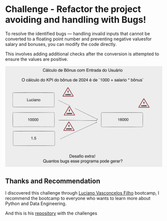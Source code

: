 # Challenge - Refactor the project avoiding and handling with Bugs!
To resolve the identified bugs — handling invalid inputs that cannot be converted to a floating point number and preventing negative values ​​for salary and bonuses, you can modify the code directly. 

This involves adding additional checks after the conversion is attempted to ensure the values ​​are positive.

![image](/challenges/bonus_challenge/pics/challenge_pics.png)

## Thanks and Recommendation

I discovered this challenge through [Luciano Vasconcelos Filho](https://www.linkedin.com/in/lucianovasconcelosf/) bootcamp, I recommend the bootcamp to everyone who wants to learn more about Python and Data Engineering.

And this is his [repository](https://github.com/lvgalvao/One-Billion-Row-Challenge-Python) with the challenges
